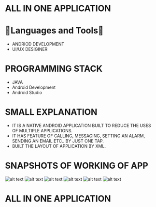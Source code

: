 # ALL IN ONE APPLICATION
   

# 🔨Languages and Tools🔨  

- ANDRIOD DEVELOPMENT
- UI/UX DESIGINER


#  PROGRAMMING STACK

- JAVA
- Android Development
- Android Studio


# SMALL EXPLANATION

- IT IS A NATIVE ANDROID APPLICATION BUILT TO REDUCE THE USES OF MULTIPLE APPLICATIONS.
- IT HAS FEATURE OF CALLING, MESSAGING, SETTING AN ALARM, SENDING AN EMAIL ETC.. BY JUST ONE TAP.
- BUILT THE LAYOUT OF APPLICATION BY XML.





# SNAPSHOTS OF WORKING OF APP 

![alt text](https://github.com/pankaz20/All-in-one/blob/main/Screenshot/1.JPG?raw=true)
![alt text](https://github.com/pankaz20/All-in-one/blob/main/Screenshot/2.JPG?raw=true)
![alt text](https://github.com/pankaz20/All-in-one/blob/main/Screenshot/3.JPG?raw=true)
![alt text](https://github.com/pankaz20/All-in-one/blob/main/Screenshot/4.jpeg?raw=true)
![alt text](https://github.com/pankaz20/All-in-one/blob/main/Screenshot/5.jpeg?raw=true)
![alt text](https://github.com/pankaz20/All-in-one/blob/main/Screenshot/6.jpeg?raw=true)

# ALL IN ONE APPLICATION
